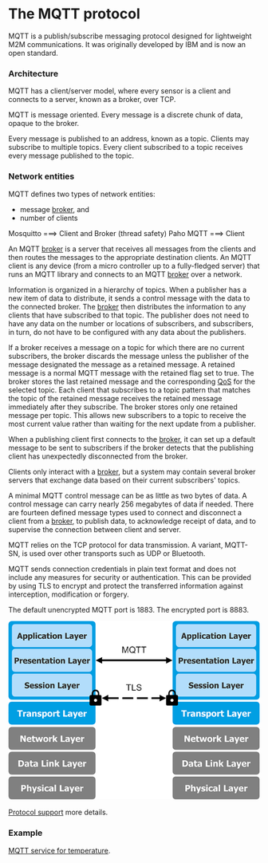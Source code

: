 # The MQTT protocol

MQTT is a publish/subscribe messaging protocol designed for lightweight M2M
communications. It was originally developed by IBM and is now an open standard.

### Architecture

MQTT has a client/server model, where every sensor is a client and connects
to a server, known as a broker, over TCP.

MQTT is message oriented. Every message is a discrete chunk of data, opaque
to the broker.

Every message is published to an address, known as a topic. Clients may
subscribe to multiple topics. Every client subscribed to a topic receives
every message published to the topic.

### Network entities

MQTT defines two types of network entities:
- message [broker](mqtt_broker.md), and
- number of clients

Mosquitto ===> Client and Broker (thread safety)
Paho MQTT ===> Client

An MQTT [broker](mqtt_broker.md) is a server that receives all messages from the clients and
then routes the messages to the appropriate destination clients. An MQTT
client is any device (from a micro controller up to a fully-fledged server)
that runs an MQTT library and connects to an MQTT [broker](mqtt_broker.md) over a network.

Information is organized in a hierarchy of topics. When a publisher has a new
item of data to distribute, it sends a control message with the data to the
connected broker. The [broker](mqtt_broker.md) then distributes the information to any clients
that have subscribed to that topic. The publisher does not need to have any
data on the number or locations of subscribers, and subscribers, in turn, do
not have to be configured with any data about the publishers.

If a broker receives a message on a topic for which there are no current
subscribers, the broker discards the message unless the publisher of the
message designated the message as a retained message. A retained message
is a normal MQTT message with the retained flag set to true. The broker
stores the last retained message and the corresponding [QoS](quality_of_service.md) for the selected
topic. Each client that subscribes to a topic pattern that matches the topic
of the retained message receives the retained message immediately after
they subscribe. The broker stores only one retained message per topic.
This allows new subscribers to a topic to receive the most current value
rather than waiting for the next update from a publisher.

When a publishing client first connects to the [broker](mqtt_broker.md), it can set up a
default message to be sent to subscribers if the broker detects that the
publishing client has unexpectedly disconnected from the broker.

Clients only interact with a [broker](mqtt_broker.md), but a system may contain several
broker servers that exchange data based on their current subscribers' topics.

A minimal MQTT control message can be as little as two bytes of data.
A control message can carry nearly 256 megabytes of data if needed.
There are fourteen defined message types used to connect and disconnect
a client from a [broker](mqtt_broker.md), to publish data, to acknowledge receipt of data,
and to supervise the connection between client and server.

MQTT relies on the TCP protocol for data transmission. A variant, MQTT-SN,
is used over other transports such as UDP or Bluetooth.

MQTT sends connection credentials in plain text format and does not include
any measures for security or authentication. This can be provided by using
TLS to encrypt and protect the transferred information against interception,
modification or forgery.

The default unencrypted MQTT port is 1883. The encrypted port is 8883.

![Abstract layering of MQTT](https://raw.githubusercontent.com/vroncevic/gen_mqtt_service/dev/docs/abstract_layering_of_mqtt.png)

[Protocol support](mqtt_v5.md) more details.

### Example

[MQTT service for temperature](example.md).

